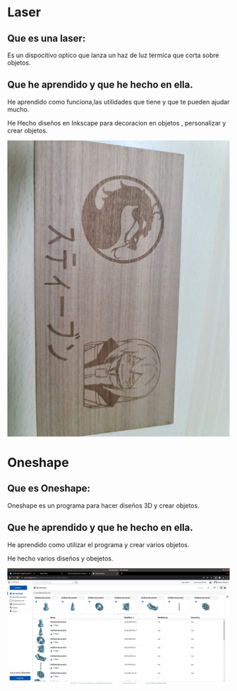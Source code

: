 
# Laser

## Que es una laser:

Es un dispocitivo optico que lanza un haz de luz termica que corta sobre objetos.


## Que he aprendido y que he hecho en ella.

He aprendido como funciona,las utilidades que tiene y que te pueden ajudar mucho.

He Hecho diseños en Inkscape para decoracion en objetos , personalizar y crear objetos.

![Imagen](https://github.com/St1v3n3223/1er-Trimestre/blob/main/WhatsApp%20Image%202022-02-10%20at%2010.03.38.jpeg?raw=true)

# Oneshape

## Que es Oneshape:

Oneshape es un programa para hacer diseños 3D y crear objetos.

## Que he aprendido y que he hecho en ella.

He aprendido como utilizar el programa y crear varios objetos.

He hecho varios diseños y obejetos.

![ImaGEN](https://github.com/St1v3n3223/1er-Trimestre/blob/main/Captura%20de%20pantalla%20de%202022-02-10%2010-08-16.png?raw=true)
